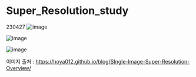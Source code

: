 # Super_Resolution_study
230427
![image](https://user-images.githubusercontent.com/103908794/234854273-63fffe8b-673d-4e9c-8de7-3463b8348046.png)

![image](https://user-images.githubusercontent.com/103908794/234854421-bfd490d4-09c5-4991-a823-86581a77c0a4.png)

![image](https://user-images.githubusercontent.com/103908794/234854585-90c15502-0e93-4bd2-911d-ede0cca135ad.png)


이미지 출처 : https://hoya012.github.io/blog/SIngle-Image-Super-Resolution-Overview/
